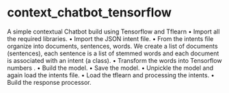 # context_chatbot_tensorflow
A simple contextual Chatbot build using Tensorflow and Tflearn
•	Import all the required libraries.
•	Import the JSON intent file.
•	From the intents file organize into documents, sentences, words. We create a list of documents (sentences), each sentence is a list of stemmed words and each document is associated with an intent (a class).
•	Transform the words into Tensorflow numbers .
•	Build the model.
•	Save the model.
•	Unpickle the model and again load the intents file.
•	Load the tflearn and processing the intents.
•	Build the response processor.
